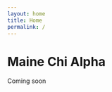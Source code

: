 ```yaml
---
layout: home
title: Home
permalink: /
---
```


<h1 id="home-brand" class="display-1">
Maine Chi Alpha
</h1>

Coming soon
